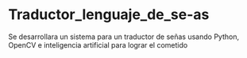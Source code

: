 # Traductor_lenguaje_de_se-as
Se desarrollara un sistema para un traductor de señas usando Python, OpenCV e inteligencia artificial para lograr el cometido
